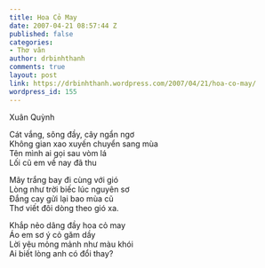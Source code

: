```yaml
---
title: Hoa Cỏ May
date: 2007-04-21 08:57:44 Z
published: false
categories:
- Thơ văn
author: drbinhthanh
comments: true
layout: post
link: https://drbinhthanh.wordpress.com/2007/04/21/hoa-co-may/
wordpress_id: 155
---
```


Xuân Quỳnh


Cát vắng, sông đầy, cây ngẩn ngơ  
Không gian xao xuyến chuyển sang mùa  
Tên mình ai gọi sau vòm lá  
Lối cũ em về nay đã thu


Mây trắng bay đi cùng với gió  
Lòng như trời biếc lúc nguyên sơ  
Đắng cay gửi lại bao mùa cũ  
Thơ viết đôi dòng theo gió xa.


Khắp nẻo dâng đầy hoa cỏ may  
Áo em sơ ý cỏ găm dầy  
Lời yêu mỏng mảnh như màu khói  
Ai biết lòng anh có đổi thay?
